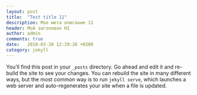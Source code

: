 ```yaml
---
layout: post
title:  "Test title 11"
description: Мое мета описание 11
header: Мой заголовок Н1
author: admin
comments: true
date:   2018-03-30 12:39:26 +0200
category: jekyll 
---
```

You’ll find this post in your `_posts` directory. Go ahead and edit it and re-build the site to see your changes. You can rebuild the site in many different ways, but the most common way is to run `jekyll serve`, which launches a web server and auto-regenerates your site when a file is updated.




